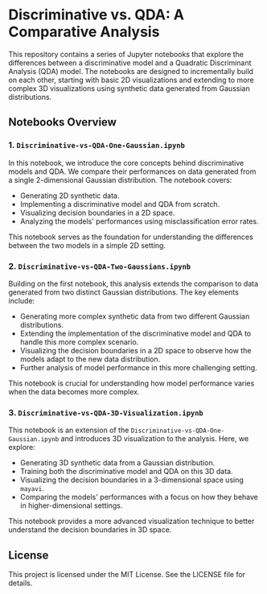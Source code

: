 # Discriminative vs. QDA: A Comparative Analysis

This repository contains a series of Jupyter notebooks that explore the differences between a discriminative model and a Quadratic Discriminant Analysis (QDA) model. The notebooks are designed to incrementally build on each other, starting with basic 2D visualizations and extending to more complex 3D visualizations using synthetic data generated from Gaussian distributions.

## Notebooks Overview

### 1. `Discriminative-vs-QDA-One-Gaussian.ipynb`
In this notebook, we introduce the core concepts behind discriminative models and QDA. We compare their performances on data generated from a single 2-dimensional Gaussian distribution. The notebook covers:
- Generating 2D synthetic data.
- Implementing a discriminative model and QDA from scratch.
- Visualizing decision boundaries in a 2D space.
- Analyzing the models' performances using misclassification error rates.

This notebook serves as the foundation for understanding the differences between the two models in a simple 2D setting.

### 2. `Discriminative-vs-QDA-Two-Gaussians.ipynb`
Building on the first notebook, this analysis extends the comparison to data generated from two distinct Gaussian distributions. The key elements include:
- Generating more complex synthetic data from two different Gaussian distributions.
- Extending the implementation of the discriminative model and QDA to handle this more complex scenario.
- Visualizing the decision boundaries in a 2D space to observe how the models adapt to the new data distribution.
- Further analysis of model performance in this more challenging setting.

This notebook is crucial for understanding how model performance varies when the data becomes more complex.

### 3. `Discriminative-vs-QDA-3D-Visualization.ipynb`
This notebook is an extension of the `Discriminative-vs-QDA-One-Gaussian.ipynb` and introduces 3D visualization to the analysis. Here, we explore:
- Generating 3D synthetic data from a Gaussian distribution.
- Training both the discriminative model and QDA on this 3D data.
- Visualizing the decision boundaries in a 3-dimensional space using `mayavi`.
- Comparing the models' performances with a focus on how they behave in higher-dimensional settings.

This notebook provides a more advanced visualization technique to better understand the decision boundaries in 3D space.

## License

This project is licensed under the MIT License. See the LICENSE file for details.
